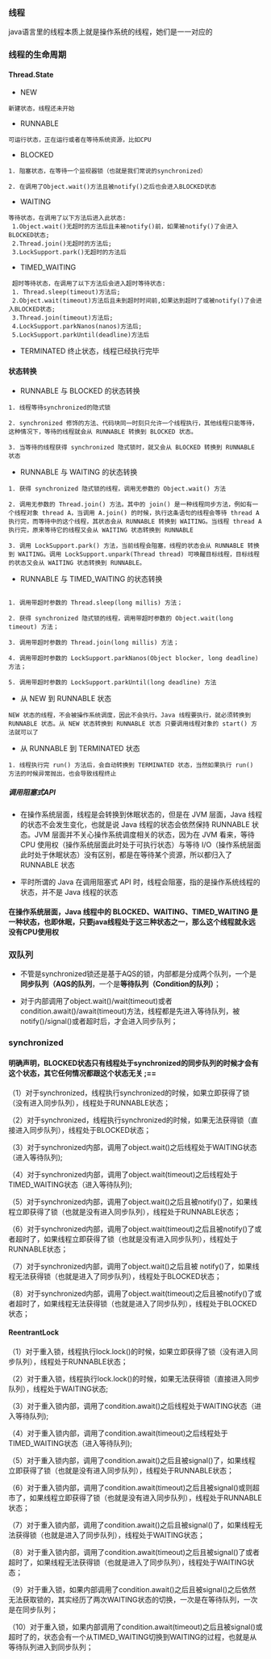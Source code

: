 ### 线程

java语言里的线程本质上就是操作系统的线程，她们是一一对应的

### 线程的生命周期

#### Thread.State

- NEW

````
新建状态，线程还未开始
````

- RUNNABLE

````
可运行状态，正在运行或者在等待系统资源，比如CPU
````

- BLOCKED

````
1. 阻塞状态，在等待一个监视器锁（也就是我们常说的synchronized）

2. 在调用了Object.wait()方法且被notify()之后也会进入BLOCKED状态
````

- WAITING

````
等待状态，在调用了以下方法后进入此状态:
 1.Object.wait()无超时的方法后且未被notify()前，如果被notify()了会进入BLOCKED状态;
 2.Thread.join()无超时的方法后;
 3.LockSupport.park()无超时的方法后
````

- TIMED_WAITING

````
 超时等待状态，在调用了以下方法后会进入超时等待状态: 
 1. Thread.sleep(timeout)方法后; 
 2.Object.wait(timeout)方法后且未到超时时间前,如果达到超时了或被notify()了会进入BLOCKED状态;
 3.Thread.join(timeout)方法后;
 4.LockSupport.parkNanos(nanos)方法后;
 5.LockSupport.parkUntil(deadline)方法后
````

- TERMINATED 终止状态，线程已经执行完毕

#### 状态转换

- RUNNABLE 与 BLOCKED 的状态转换

``````
1. 线程等待synchronized的隐式锁

2. synchronized 修饰的方法、代码块同一时刻只允许一个线程执行，其他线程只能等待，这种情况下，等待的线程就会从 RUNNABLE 转换到 BLOCKED 状态。

3. 当等待的线程获得 synchronized 隐式锁时，就又会从 BLOCKED 转换到 RUNNABLE 状态

``````

- RUNNABLE 与 WAITING 的状态转换

````
1. 获得 synchronized 隐式锁的线程，调用无参数的 Object.wait() 方法

2. 调用无参数的 Thread.join() 方法。其中的 join() 是一种线程同步方法，例如有一个线程对象 thread A，当调用 A.join() 的时候，执行这条语句的线程会等待 thread A 执行完，而等待中的这个线程，其状态会从 RUNNABLE 转换到 WAITING。当线程 thread A 执行完，原来等待它的线程又会从 WAITING 状态转换到 RUNNABLE

3. 调用 LockSupport.park() 方法，当前线程会阻塞，线程的状态会从 RUNNABLE 转换到 WAITING。调用 LockSupport.unpark(Thread thread) 可唤醒目标线程，目标线程的状态又会从 WAITING 状态转换到 RUNNABLE。
````

- RUNNABLE 与 TIMED_WAITING 的状态转换

````

1. 调用带超时参数的 Thread.sleep(long millis) 方法；

2. 获得 synchronized 隐式锁的线程，调用带超时参数的 Object.wait(long timeout) 方法；

3. 调用带超时参数的 Thread.join(long millis) 方法；

4. 调用带超时参数的 LockSupport.parkNanos(Object blocker, long deadline) 方法；

5. 调用带超时参数的 LockSupport.parkUntil(long deadline) 方法

````

- 从 NEW 到 RUNNABLE 状态

````
NEW 状态的线程，不会被操作系统调度，因此不会执行。Java 线程要执行，就必须转换到 RUNNABLE 状态。从 NEW 状态转换到 RUNNABLE 状态 只要调用线程对象的 start() 方法就可以了

````

- 从 RUNNABLE 到 TERMINATED 状态

````
1. 线程执行完 run() 方法后，会自动转换到 TERMINATED 状态，当然如果执行 run() 方法的时候异常抛出，也会导致线程终止

````

##### 调用阻塞式API

- 在操作系统层面，线程是会转换到休眠状态的，但是在 JVM 层面，Java 线程的状态不会发生变化，也就是说 Java 线程的状态会依然保持 RUNNABLE 状态。JVM 层面并不关心操作系统调度相关的状态，因为在 JVM 看来，等待
  CPU 使用权（操作系统层面此时处于可执行状态）与等待 I/O（操作系统层面此时处于休眠状态）没有区别，都是在等待某个资源，所以都归入了 RUNNABLE 状态

- 平时所谓的 Java 在调用阻塞式 API 时，线程会阻塞，指的是操作系统线程的状态，并不是 Java 线程的状态

#### 在操作系统层面，Java 线程中的 BLOCKED、WAITING、TIMED_WAITING 是一种状态，也即休眠，只要java线程处于这三种状态之一，那么这个线程就永远没有CPU使用权

### 双队列

- 不管是synchronized锁还是基于AQS的锁，内部都是分成两个队列，一个是**同步队列（AQS的队列**，一个是**等待队列（Condition的队列）**；

- 对于内部调用了object.wait()/wait(timeout)或者condition.await()/await(timeout)方法，线程都是先进入等待队列，被notify()/signal()或者超时后，才会进入同步队列；

### synchronized

#### 明确声明，BLOCKED状态只有线程处于synchronized的同步队列的时候才会有这个状态，其它任何情况都跟这个状态无关 ;==

（1）对于synchronized，线程执行synchronized的时候，如果立即获得了锁（没有进入同步队列），线程处于RUNNABLE状态；

（2）对于synchronized，线程执行synchronized的时候，如果无法获得锁（直接进入同步队列），线程处于BLOCKED状态；

（3）对于synchronized内部，调用了object.wait()之后线程处于WAITING状态（进入等待队列);

（4）对于synchronized内部，调用了object.wait(timeout)之后线程处于TIMED_WAITING状态（进入等待队列);

（5）对于synchronized内部，调用了object.wait()之后且被notify()了，如果线程立即获得了锁（也就是没有进入同步队列），线程处于RUNNABLE状态；

（6）对于synchronized内部，调用了object.wait(timeout)之后且被notify()了或者超时了，如果线程立即获得了锁（也就是没有进入同步队列），线程处于RUNNABLE状态；

（7）对于synchronized内部，调用了object.wait()之后且被 notify()了，如果线程无法获得锁（也就是进入了同步队列），线程处于BLOCKED状态；

（8）对于synchronized内部，调用了object.wait(timeout)之后且被notify()了或者超时了，如果线程无法获得锁（也就是进入了同步队列），线程处于BLOCKED状态；

#### ReentrantLock

（1）对于重入锁，线程执行lock.lock()的时候，如果立即获得了锁（没有进入同步队列），线程处于RUNNABLE状态；

（2）对于重入锁，线程执行lock.lock()的时候，如果无法获得锁（直接进入同步队列），线程处于WAITING状态;

（3）对于重入锁内部，调用了condition.await()之后线程处于WAITING状态（进入等待队列);

（4）对于重入锁内部，调用了condition.await(timeout)之后线程处于TIMED_WAITING状态（进入等待队列);

（5）对于重入锁内部，调用了condition.await()之后且被signal()了，如果线程立即获得了锁（也就是没有进入同步队列），线程处于RUNNABLE状态；

（6）对于重入锁内部，调用了condition.await(timeout)之后且被signal()或则超市了，如果线程立即获得了锁（也就是没有进入同步队列），线程处于RUNNABLE状态；

（7）对于重入锁内部，调用了condition.await()之后且被signal()了，如果线程无法获得锁（也就是进入了同步队列），线程处于WAITING状态；

（8）对于重入锁内部，调用了condition.await(timeout)之后且被signal()了或者超时了，如果线程无法获得锁（也就是进入了同步队列），线程处于WAITING状态；

（9）对于重入锁，如果内部调用了condition.await()之后且被signal()之后依然无法获取锁的，其实经历了两次WAITING状态的切换，一次是在等待队列，一次是在同步队列；

（10）对于重入锁，如果内部调用了condition.await(timeout)之后且被signal()或超时了的，状态会有一个从TIMED_WAITING切换到WAITING的过程，也就是从等待队列进入到同步队列；